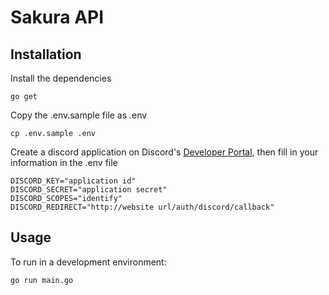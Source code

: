 # Sakura API

## Installation
Install the dependencies
```
go get
```
Copy the .env.sample file as .env
```
cp .env.sample .env
```
Create a discord application on Discord's [Developer Portal](https://discordapp.com/developers/applications), then fill in your information in the .env file
```dotenv
DISCORD_KEY="application id"
DISCORD_SECRET="application secret"
DISCORD_SCOPES="identify"
DISCORD_REDIRECT="http://website url/auth/discord/callback"
```

## Usage
To run in a development environment:
```
go run main.go
```